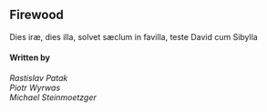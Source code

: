 ## Firewood
Dies iræ, dies illa, solvet sæclum in favilla, teste David cum Sibylla

#### Written by
_Rastislav Patak_\
_Piotr Wyrwas_\
_Michael Steinmoetzger_

